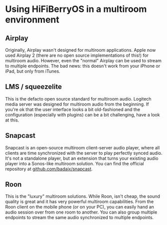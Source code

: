 # Using HiFiBerryOS in a multiroom environment

## Airplay

Originally, Airplay wasn't designed for multiroom applications. Apple now used Airplay 2 
(there are no open source implementations of this!) for multiroom audio.
However, even the "normal" Airplay can be used to stream to multiple endpoints. The bad news:
this doesn't work from your iPhone or iPad, but only from iTunes.  

## LMS / squeezelite

This is the defacto open source standard for multiroom audio. Logitech media server was designed
for multiroom audio from the beginning. If you're ok that the user interface looks a bit old-fashioned
and the configuration (especially with plugins) can be a bit challenging, have a look at this.

## Snapcast

Snapcast is an open-source multiroom client-server audio player, where all clients are time synchronized with the server 
to play perfectly synced audio. It's not a standalone player, but an extension that turns your existing audio player 
into a Sonos-like multiroom solution. You can find the official repository at 
[github.com/badaix/snapcast](https://github.com/badaix/snapcast).

## Roon

This is the "luxury" multiroom solutions. While Roon, isn't cheap, the sound quality is great and
it has very powerful multiroom capabilities. From the Roon client on the mobile phone (or on your PC), 
you  can easily hand an audio session over from one room to another. You can also group multiple 
endpoints to stream the same audio synchronized to multiple endpoints.

